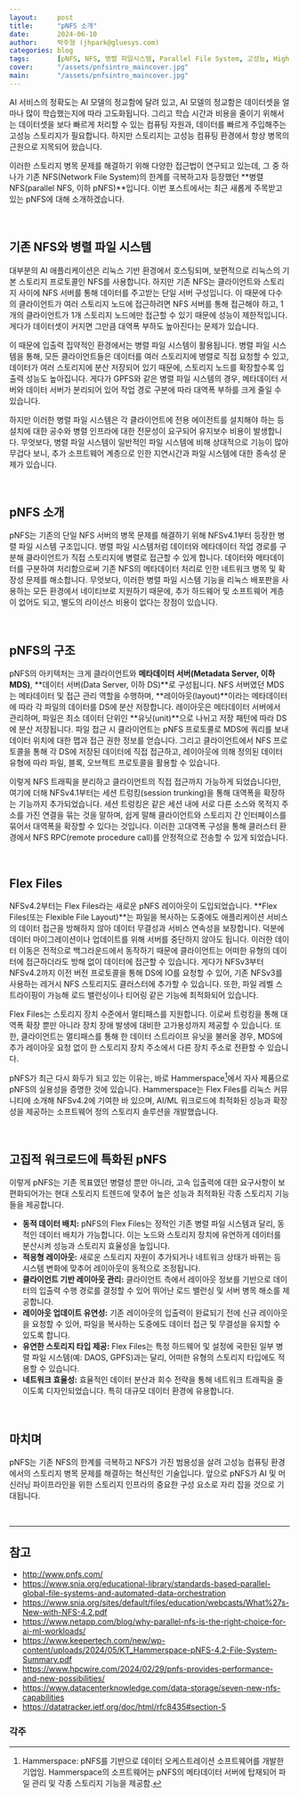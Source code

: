 ```yaml
---
layout:     post
title:      "pNFS 소개"
date:       2024-06-10
author:     박주형 (jhpark@gluesys.com)
categories: blog
tags:       [pNFS, NFS, 병렬 파일시스템, Parallel File System, 고성능, High Performance, Storage, 스토리지]
cover:      "/assets/pnfsintro_maincover.jpg"
main:       "/assets/pnfsintro_maincover.jpg"
---
```


AI 서비스의 정확도는 AI 모델의 정교함에 달려 있고, AI 모델의 정교함은 데이터셋을 얼마나 많이 학습했는지에 따라 고도화됩니다. 그리고 학습 시간과 비용을 줄이기 위해서는 데이터셋을 보다 빠르게 처리할 수 있는 컴퓨팅 자원과, 데이터를 빠르게 주입해주는 고성능 스토리지가 필요합니다. 하지만 스토리지는 고성능 컴퓨팅 환경에서 항상 병목의 근원으로 지목되어 왔습니다.  
  
이러한 스토리지 병목 문제를 해결하기 위해 다양한 접근법이 연구되고 있는데, 그 중 하나가 기존 NFS(Network File System)의 한계를 극복하고자 등장했던 **병렬 NFS(parallel NFS, 이하 pNFS)**입니다. 이번 포스트에서는 최근 새롭게 주목받고 있는 pNFS에 대해 소개하겠습니다.  
  
&nbsp;
  
## 기존 NFS와 병렬 파일 시스템
  
대부분의 AI 애플리케이션은 리눅스 기반 환경에서 호스팅되며, 보편적으로 리눅스의 기본 스토리지 프로토콜인 NFS를 사용합니다. 하지만 기존 NFS는 클라이언트와 스토리지 사이에 NFS 서버를 통해 데이터를 주고받는 단일 서버 구성입니다. 이 때문에 다수의 클라이언트가 여러 스토리지 노드에 접근하려면 NFS 서버를 통해 접근해야 하고, 1개의 클라이언트가 1개 스토리지 노드에만 접근할 수 있기 때문에 성능이 제한적입니다. 게다가 데이터셋이 커지면 그만큼 대역폭 부하도 높아진다는 문제가 있습니다.  
  
이 때문에 입출력 집약적인 환경에서는 병렬 파일 시스템이 활용됩니다. 병렬 파일 시스템을 통해, 모든 클라이언트들은 데이터를 여러 스토리지에 병렬로 직접 요청할 수 있고, 데이터가 여러 스토리지에 분산 저장되어 있기 때문에, 스토리지 노드를 확장할수록 입출력 성능도 높아집니다. 게다가 GPFS와 같은 병렬 파일 시스템의 경우, 메타데이터 서버와 데이터 서버가 분리되어 있어 작업 경로 구분에 따라 대역폭 부하를 크게 줄일 수 있습니다.  
  
하지만 이러한 병렬 파일 시스템은 각 클라이언트에 전용 에이전트를 설치해야 하는 등 설치에 대한 공수와 병렬 인프라에 대한 전문성이 요구되어 유지보수 비용이 발생합니다. 무엇보다, 병렬 파일 시스템이 일반적인 파일 시스템에 비해 상대적으로 기능이 많아 무겁다 보니, 추가 소프트웨어 계층으로 인한 지연시간과 파일 시스템에 대한 종속성 문제가 있습니다.  
  
&nbsp;

## pNFS 소개
  
pNFS는 기존의 단일 NFS 서버의 병목 문제를 해결하기 위해 NFSv4.1부터 등장한 병렬 파일 시스템 구조입니다. 병렬 파일 시스템처럼 데이터와 메타데이터 작업 경로를 구분해 클라이언트가 직접 스토리지에 병렬로 접근할 수 있게 합니다. 데이터와 메타데이터를 구분하여 처리함으로써 기존 NFS의 메타데이터 처리로 인한 네트워크 병목 및 확장성 문제를 해소합니다. 무엇보다, 이러한 병렬 파일 시스템 기능을 리눅스 배포판을 사용하는 모든 환경에서 네이티브로 지원하기 때문에, 추가 하드웨어 및 소프트웨어 계층이 없어도 되고, 별도의 라이선스 비용이 없다는 장점이 있습니다.  
  
&nbsp;

## pNFS의 구조
  
pNFS의 아키텍처는 크게 클라이언트와 **메타데이터 서버(Metadata Server, 이하 MDS)**, **데이터 서버(Data Server, 이하 DS)**로 구성됩니다. NFS 서버였던 MDS는 메타데이터 및 접근 관리 역할을 수행하며, **레이아웃(layout)**이라는 메타데이터에 따라 각 파일의 데이터를 DS에 분산 저장합니다. 레이아웃은 메타데이터 서버에서 관리하며, 파일은 최소 데이터 단위인 **유닛(unit)**으로 나뉘고 저장 패턴에 따라 DS에 분산 저장됩니다. 파일 접근 시 클라이언트는 pNFS 프로토콜로 MDS에 쿼리를 보내 데이터 위치에 대한 맵과 접근 권한 정보를 얻습니다. 그리고 클라이언트에서 NFS 프로토콜을 통해 각 DS에 저장된 데이터에 직접 접근하고, 레이아웃에 의해 정의된 데이터 유형에 따라 파일, 블록, 오브젝트 프로토콜을 활용할 수 있습니다.  
  
이렇게 NFS 트래픽을 분리하고 클라이언트의 직접 접근까지 가능하게 되었습니다만, 여기에 더해 NFSv4.1부터는 세션 트렁킹(session trunking)을 통해 대역폭을 확장하는 기능까지 추가되었습니다. 세션 트렁킹은 같은 세션 내에 서로 다른 소스와 목적지 주소를 가진 연결을 묶는 것을 말하며, 쉽게 말해 클라이언트와 스토리지 간 인터페이스를 묶어서 대역폭을 확장할 수 있다는 것입니다. 이러한 고대역폭 구성을 통해 클러스터 환경에서 NFS RPC(remote procedure call)를 안정적으로 전송할 수 있게 되었습니다.  
  
&nbsp;

## Flex Files
  
NFSv4.2부터는 Flex Files라는 새로운 pNFS 레이아웃이 도입되었습니다. **Flex Files(또는 Flexible File Layout)**는 파일을 복사하는 도중에도 애플리케이션 서비스의 데이터 접근을 방해하지 않아 데이터 무결성과 서비스 연속성을 보장합니다. 덕분에 데이터 마이그레이션이나 업데이트를 위해 서버를 중단하지 않아도 됩니다. 이러한 데이터 이동은 전적으로 백그라운드에서 동작하기 때문에 클라이언트는 어떠한 유형의 데이터에 접근하더라도 방해 없이 데이터에 접근할 수 있습니다. 게다가 NFSv3부터 NFSv4.2까지 이전 버전 프로토콜을 통해 DS에 IO를 요청할 수 있어, 기존 NFSv3를 사용하는 레거시 NFS 스토리지도 클러스터에 추가할 수 있습니다. 또한, 파일 레벨 스트라이핑이 가능해 로드 밸런싱이나 티어링 같은 기능에 최적화되어 있습니다.  
  
Flex Files는 스토리지 장치 수준에서 멀티패스를 지원합니다. 이로써 트렁킹을 통해 대역폭 확장 뿐만 아니라 장치 장애 발생에 대비한 고가용성까지 제공할 수 있습니다. 또한, 클라이언트는 멀티패스를 통해 한 데이터 스트라이프 유닛을 불러올 경우, MDS에 추가 레이아웃 요청 없이 한 스토리지 장치 주소에서 다른 장치 주소로 전환할 수 있습니다.  
  
pNFS가 최근 다시 화두가 되고 있는 이유는, 바로 Hammerspace[^1]에서 자사 제품으로 pNFS의 실용성을 증명한 것에 있습니다. Hammerspace는 Flex Files를 리눅스 커뮤니티에 소개해 NFSv4.2에 기여한 바 있으며, AI/ML 워크로드에 최적화된 성능과 확장성을 제공하는 소프트웨어 정의 스토리지 솔루션을 개발했습니다.  
  
&nbsp;

## 고집적 워크로드에 특화된 pNFS
  
이렇게 pNFS는 기존 목표였던 병렬성 뿐만 아니라, 고속 입출력에 대한 요구사항이 보편화되어가는 현대 스토리지 트렌드에 맞추어 높은 성능과 최적화된 각종 스토리지 기능들을 제공합니다.  
  
 * **동적 데이터 배치:** pNFS의 Flex Files는 정적인 기존 병렬 파일 시스템과 달리, 동적인 데이터 배치가 가능합니다. 이는 노드와 스토리지 장치에 유연하게 데이터를 분산시켜 성능과 스토리지 효율성을 높입니다.
 * **적응형 레이아웃:** 새로운 스토리지 자원이 추가되거나 네트워크 상태가 바뀌는 등 시스템 변화에 맞추어 레이아웃이 동적으로 조정됩니다.
 * **클라이언트 기반 레이아웃 관리:** 클라이언트 측에서 레이아웃 정보를 기반으로 데이터의 입출력 수행 경로를 결정할 수 있어 뛰어난 로드 밸런싱 및 서버 병목 해소를 제공합니다.
 * **레이아웃 업데이트 유연성:** 기존 레이아웃의 입출력이 완료되기 전에 신규 레이아웃을 요청할 수 있어, 파일을 복사하는 도중에도 데이터 접근 및 무결성을 유지할 수 있도록 합니다.
 * **유연한 스토리지 타입 제공:** Flex Files는 특정 하드웨어 및 설정에 국한된 일부 병렬 파일 시스템(예: DAOS, GPFS)과는 달리, 어떠한 유형의 스토리지 타입에도 적용할 수 있습니다.
 * **네트워크 효율성:** 효율적인 데이터 분산과 회수 전략을 통해 네트워크 트래픽을 줄이도록 디자인되었습니다. 특히 대규모 데이터 환경에 유용합니다.
  
&nbsp;

## 마치며
  
pNFS는 기존 NFS의 한계를 극복하고 NFS가 가진 범용성을 살려 고성능 컴퓨팅 환경에서의 스토리지 병목 문제를 해결하는 혁신적인 기술입니다. 앞으로 pNFS가 AI 및 머신러닝 파이프라인을 위한 스토리지 인프라의 중요한 구성 요소로 자리 잡을 것으로 기대됩니다.  
  
&nbsp;

--- 

## 참고

 * http://www.pnfs.com/
 * https://www.snia.org/educational-library/standards-based-parallel-global-file-systems-and-automated-data-orchestration
 * https://www.snia.org/sites/default/files/education/webcasts/What%27s-New-with-NFS-4.2.pdf
 * https://www.netapp.com/blog/why-parallel-nfs-is-the-right-choice-for-ai-ml-workloads/
 * https://www.keepertech.com/new/wp-content/uploads/2024/05/KT_Hammerspace-pNFS-4.2-File-System-Summary.pdf
 * https://www.hpcwire.com/2024/02/29/pnfs-provides-performance-and-new-possibilities/
 * https://www.datacenterknowledge.com/data-storage/seven-new-nfs-capabilities
 * https://datatracker.ietf.org/doc/html/rfc8435#section-5

  
### 각주
  
[^1]: Hammerspace: pNFS를 기반으로 데이터 오케스트레이션 소프트웨어를 개발한 기업임. Hammerspace의 소프트웨어는 pNFS의 메타데이터 서버에 탑재되어 파일 관리 및 각종 스토리지 기능을 제공함.
  